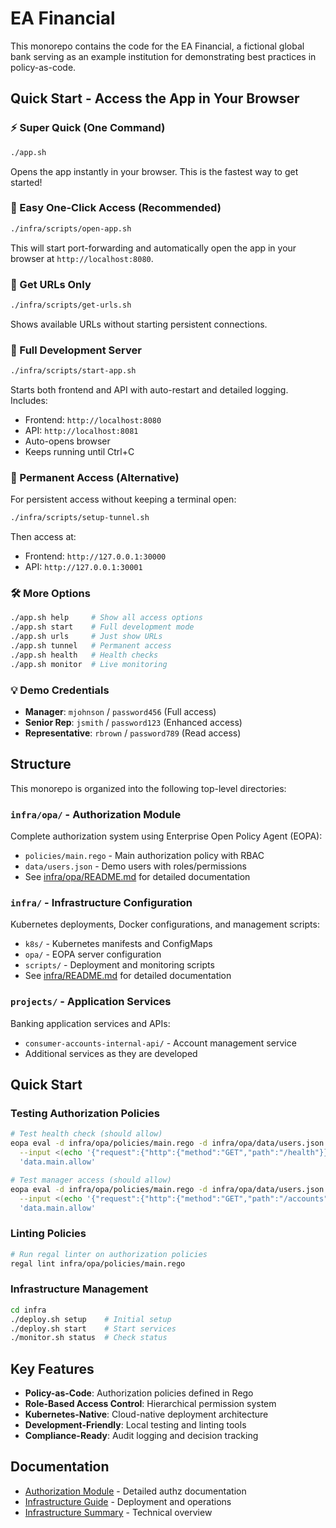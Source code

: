 # EA Financial

This monorepo contains the code for the EA Financial, a fictional global bank serving as an example institution for demonstrating best practices in policy-as-code.

## Quick Start - Access the App in Your Browser

### ⚡ Super Quick (One Command)
```bash
./app.sh
```
Opens the app instantly in your browser. This is the fastest way to get started!

### 🚀 Easy One-Click Access (Recommended)
```bash
./infra/scripts/open-app.sh
```
This will start port-forwarding and automatically open the app in your browser at `http://localhost:8080`.

### 🔗 Get URLs Only
```bash
./infra/scripts/get-urls.sh
```
Shows available URLs without starting persistent connections.

### 🎯 Full Development Server
```bash
./infra/scripts/start-app.sh
```
Starts both frontend and API with auto-restart and detailed logging. Includes:
- Frontend: `http://localhost:8080`
- API: `http://localhost:8081`
- Auto-opens browser
- Keeps running until Ctrl+C

### 🌉 Permanent Access (Alternative)
For persistent access without keeping a terminal open:
```bash
./infra/scripts/setup-tunnel.sh
```
Then access at:
- Frontend: `http://127.0.0.1:30000`
- API: `http://127.0.0.1:30001`

### 🛠️ More Options
```bash
./app.sh help     # Show all access options
./app.sh start    # Full development mode  
./app.sh urls     # Just show URLs
./app.sh tunnel   # Permanent access
./app.sh health   # Health checks
./app.sh monitor  # Live monitoring
```

### 💡 Demo Credentials
- **Manager**: `mjohnson` / `password456` (Full access)
- **Senior Rep**: `jsmith` / `password123` (Enhanced access)
- **Representative**: `rbrown` / `password789` (Read access)

## Structure

This monorepo is organized into the following top-level directories:

### `infra/opa/` - Authorization Module
Complete authorization system using Enterprise Open Policy Agent (EOPA):
- `policies/main.rego` - Main authorization policy with RBAC
- `data/users.json` - Demo users with roles/permissions
- See [infra/opa/README.md](infra/opa/README.md) for detailed documentation

### `infra/` - Infrastructure Configuration
Kubernetes deployments, Docker configurations, and management scripts:
- `k8s/` - Kubernetes manifests and ConfigMaps
- `opa/` - EOPA server configuration
- `scripts/` - Deployment and monitoring scripts
- See [infra/README.md](infra/README.md) for detailed documentation

### `projects/` - Application Services
Banking application services and APIs:
- `consumer-accounts-internal-api/` - Account management service
- Additional services as they are developed

## Quick Start

### Testing Authorization Policies

```bash
# Test health check (should allow)
eopa eval -d infra/opa/policies/main.rego -d infra/opa/data/users.json \
  --input <(echo '{"request":{"http":{"method":"GET","path":"/health"}}}') \
  'data.main.allow'

# Test manager access (should allow)
eopa eval -d infra/opa/policies/main.rego -d infra/opa/data/users.json \
  --input <(echo '{"request":{"http":{"method":"GET","path":"/accounts","headers":{"authorization":"Bearer mjohnson_token_456"}}}}') \
  'data.main.allow'
```

### Linting Policies

```bash
# Run regal linter on authorization policies
regal lint infra/opa/policies/main.rego
```

### Infrastructure Management

```bash
cd infra
./deploy.sh setup    # Initial setup
./deploy.sh start    # Start services
./monitor.sh status  # Check status
```

## Key Features

- **Policy-as-Code**: Authorization policies defined in Rego
- **Role-Based Access Control**: Hierarchical permission system
- **Kubernetes-Native**: Cloud-native deployment architecture
- **Development-Friendly**: Local testing and linting tools
- **Compliance-Ready**: Audit logging and decision tracking

## Documentation

- [Authorization Module](infra/opa/README.md) - Detailed authz documentation
- [Infrastructure Guide](infra/README.md) - Deployment and operations
- [Infrastructure Summary](infra/INFRASTRUCTURE_SUMMARY.md) - Technical overview
